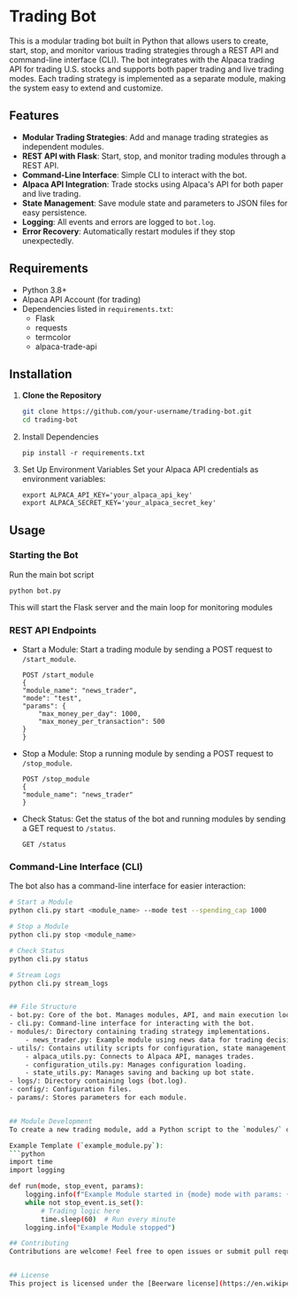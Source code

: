 # Trading Bot

This is a modular trading bot built in Python that allows users to create, start, stop, and monitor various trading strategies through a REST API and command-line interface (CLI). The bot integrates with the Alpaca trading API for trading U.S. stocks and supports both paper trading and live trading modes. Each trading strategy is implemented as a separate module, making the system easy to extend and customize.

## Features
- **Modular Trading Strategies**: Add and manage trading strategies as independent modules.
- **REST API with Flask**: Start, stop, and monitor trading modules through a REST API.
- **Command-Line Interface**: Simple CLI to interact with the bot.
- **Alpaca API Integration**: Trade stocks using Alpaca's API for both paper and live trading.
- **State Management**: Save module state and parameters to JSON files for easy persistence.
- **Logging**: All events and errors are logged to `bot.log`.
- **Error Recovery**: Automatically restart modules if they stop unexpectedly.

## Requirements
- Python 3.8+
- Alpaca API Account (for trading)
- Dependencies listed in `requirements.txt`:
  - Flask
  - requests
  - termcolor
  - alpaca-trade-api

## Installation
1. **Clone the Repository**
   ```sh
   git clone https://github.com/your-username/trading-bot.git
   cd trading-bot

2. Install Dependencies     
    ```
    pip install -r requirements.txt    
    ```


3. Set Up Environment Variables Set your Alpaca API credentials as environment variables:
    ```
    export ALPACA_API_KEY='your_alpaca_api_key'
    export ALPACA_SECRET_KEY='your_alpaca_secret_key'
    ```


## Usage    
### Starting the Bot    
Run the main bot script
```
python bot.py
```
This will start the Flask server and the main loop for monitoring modules     

### REST API Endpoints
- Start a Module: Start a trading module by sending a POST request to `/start_module`.
    ```
    POST /start_module
    {
    "module_name": "news_trader",
    "mode": "test",
    "params": {
        "max_money_per_day": 1000,
        "max_money_per_transaction": 500
    }
    }
    ```
- Stop a Module: Stop a running module by sending a POST request to `/stop_module`.
    ```
    POST /stop_module
    {
    "module_name": "news_trader"
    }
    ```

- Check Status: Get the status of the bot and running modules by sending a GET request to `/status`.
    ```
    GET /status
    ```


### Command-Line Interface (CLI)
The bot also has a command-line interface for easier interaction:
```sh
# Start a Module
python cli.py start <module_name> --mode test --spending_cap 1000

# Stop a Module
python cli.py stop <module_name>

# Check Status
python cli.py status

# Stream Logs
python cli.py stream_logs   


## File Structure
- bot.py: Core of the bot. Manages modules, API, and main execution loop.
- cli.py: Command-line interface for interacting with the bot.
- modules/: Directory containing trading strategy implementations.
    - news_trader.py: Example module using news data for trading decisions.
- utils/: Contains utility scripts for configuration, state management, Alpaca API interactions, etc.
    - alpaca_utils.py: Connects to Alpaca API, manages trades.
    - configuration_utils.py: Manages configuration loading.
    - state_utils.py: Manages saving and backing up bot state.
- logs/: Directory containing logs (bot.log).
- config/: Configuration files.
- params/: Stores parameters for each module.     


## Module Development
To create a new trading module, add a Python script to the `modules/` directory. Each module should define a `run(mode, stop_event, params)` function to implement the trading logic.

Example Template (`example_module.py`):
```python
import time
import logging

def run(mode, stop_event, params):
    logging.info(f"Example Module started in {mode} mode with params: {params}")
    while not stop_event.is_set():
        # Trading logic here
        time.sleep(60)  # Run every minute
    logging.info("Example Module stopped")

## Contributing
Contributions are welcome! Feel free to open issues or submit pull requests.


## License
This project is licensed under the [Beerware license](https://en.wikipedia.org/wiki/Beerware)    